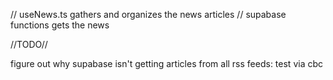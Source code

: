 // useNews.ts gathers and organizes the news articles
// supabase functions gets the news

//TODO//

figure out why supabase isn't getting articles from all rss feeds: test via cbc